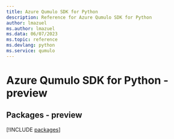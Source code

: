 ```yaml
---
title: Azure Qumulo SDK for Python
description: Reference for Azure Qumulo SDK for Python
author: lmazuel
ms.author: lmazuel
ms.data: 06/07/2023
ms.topic: reference
ms.devlang: python
ms.service: qumulo
---
```

# Azure Qumulo SDK for Python - preview
## Packages - preview
[!INCLUDE [packages](qumulo-index.md)]